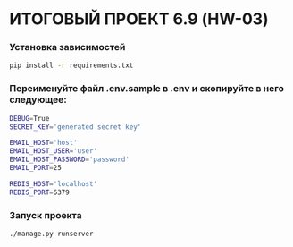# ИТОГОВЫЙ ПРОЕКТ 6.9 (HW-03)
### Установка зависимостей
```bash
pip install -r requirements.txt
```

### Переименуйте файл .env.sample в .env и скопируйте в него следующее:

```bash
DEBUG=True
SECRET_KEY='generated secret key'

EMAIL_HOST='host'
EMAIL_HOST_USER='user'
EMAIL_HOST_PASSWORD='password'
EMAIL_PORT=25

REDIS_HOST='localhost'
REDIS_PORT=6379
```

### Запуск проекта

```bash
./manage.py runserver
```
